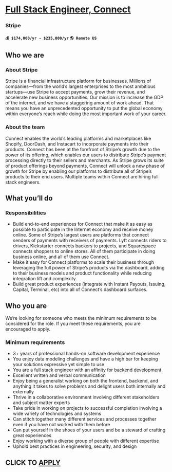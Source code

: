 # [Full Stack Engineer, Connect](https://www.remotewlb.com/apply/full-stack-engineer-connect)  
### Stripe  
#### `💰 $174,000/yr - $235,000/yr` `🌎 Remote US`  

## **Who we are**

### **About Stripe**

Stripe is a financial infrastructure platform for businesses. Millions of companies—from the world’s largest enterprises to the most ambitious startups—use Stripe to accept payments, grow their revenue, and accelerate new business opportunities. Our mission is to increase the GDP of the internet, and we have a staggering amount of work ahead. That means you have an unprecedented opportunity to put the global economy within everyone’s reach while doing the most important work of your career.

### **About the team**

Connect enables the world’s leading platforms and marketplaces like Shopify, DoorDash, and Instacart to incorporate payments into their products. Connect has been at the forefront of Stripe’s growth due to the power of its offering, which enables our users to distribute Stripe’s payment processing directly to their sellers and merchants. As Stripe grows its suite of product offerings beyond payments, Connect will unlock a new phase of growth for Stripe by enabling our platforms to distribute all of Stripe’s products to their end users. Multiple teams within Connect are hiring full stack engineers.

## **What you’ll do**

### **Responsibilities**

  * Build end-to-end experiences for Connect that make it as easy as possible to participate in the Internet economy and receive money online. Some of Stripe’s largest users are platforms that connect senders of payments with receivers of payments. Lyft connects riders to drivers, Kickstarter connects backers to projects, and Squarespace connects shoppers to online stores. All of them participate in doing business online, and all of them use Connect.
  * Make it easy for Connect platforms to scale their business through leveraging the full power of Stripe’s products via the dashboard, adding to their business models and product functionality while reducing integration lift and complexity.
  * Build great product experiences (integrate with Instant Payouts, Issuing, Capital, Terminal, etc) into all of Connect’s dashboard surfaces.

## **Who you are**

We’re looking for someone who meets the minimum requirements to be considered for the role. If you meet these requirements, you are encouraged to apply.

### **Minimum requirements**

  * 3+ years of professional hands-on software development experience 
  * You enjoy data modeling challenges and have a high bar for keeping your solutions expressive yet simple to use
  * You are a full stack engineer with an affinity for backend development
  * Excellent written and verbal communication
  * Enjoy being a generalist working on both the frontend, backend, and anything it takes to solve problems and delight users both internally and externally
  * Thrive in a collaborative environment involving different stakeholders and subject matter experts
  * Take pride in working on projects to successful completion involving a wide variety of technologies and systems
  * Can stitch together many different services and processes together even if you have not worked with them before
  * Can put yourself in the shoes of your users and be a steward of crafting great experiences
  * Enjoy working with a diverse group of people with different expertise
  * Uphold best practices in engineering, security, and design

  
## CLICK TO [APPLY](https://www.remotewlb.com/apply/full-stack-engineer-connect)


